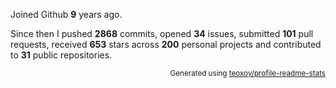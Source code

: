 Joined Github **9** years ago.

Since then I pushed **2868** commits, opened **34** issues, submitted **101** pull requests, received **653** stars across **200** personal projects and contributed to **31** public repositories.

<p align="right"><sub>Generated using <a href="https://github.com/marketplace/actions/profile-readme-stats">teoxoy/profile-readme-stats</a></sub></p>

